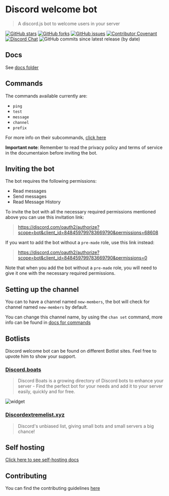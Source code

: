 # Discord welcome bot

> A discord.js bot to welcome users in your server

[![GitHub stars](https://img.shields.io/github/stars/Welcome-Bot/welcome-bot)](https://github.com/Welcome-Bot/welcome-bot/stargazers)
[![GitHub forks](https://img.shields.io/github/forks/Welcome-Bot/welcome-bot)](https://github.com/Welcome-Bot/welcome-bot/network)
[![GitHub issues](https://img.shields.io/github/issues/Welcome-Bot/welcome-bot)](https://github.com/Welcome-Bot/welcome-bot/issues)
[![Contributor Covenant](https://img.shields.io/badge/Contributor%20Covenant-2.0-4baaaa.svg)](https://github.com/Welcome-Bot/welcome-bot/blob/main/.github/CODE_OF_CONDUCT.md)
[![Discord Chat](https://img.shields.io/discord/836854115526770708?color=7289da&label=discord)](https://discord.gg/6HWjd4B46x)
![GitHub commits since latest release (by date)](https://img.shields.io/github/commits-since/Welcome-Bot/welcome-bot/latest)

## Docs

See [docs folder](https://github.com/Welcome-Bot/welcome-bot/tree/main/docs)

## Commands
The commands available currently are:
- `ping`
- `test`
- `message`
- `channel`
- `prefix`

For more info on their subcommands, [click here](https://github.com/Welcome-Bot/welcome-bot/blob/main/docs/commands.md)

**Important note**: Remember to read the privacy policy and terms of service in the documentaion before inviting the bot.

## Inviting the bot

The bot requires the following permissions:

- Read messages
- Send messages
- Read Message History

To invite the bot with all the necessary required permissions mentioned above you can use this invitation link:
> https://discord.com/oauth2/authorize?scope=bot&client_id=848459799783669790&permissions=68608

If you want to add the bot without a `pre-made` role, use this link instead:
> https://discord.com/oauth2/authorize?scope=bot&client_id=848459799783669790&permissions=0

Note that when you add the bot without a `pre-made` role, you will need to give it one with the necessary required permissions.

## Setting up the channel

You can to have a channel named `new-members`, the bot will check for channel named `new-members` by default.

You can change this channel name, by using the `chan set` command, more info can be found in [docs for commands](docs/commands.md)

## Botlists

Discord welcome bot can be found on different Botlist sites.
Feel free to upvote him to show your support.

### [Discord.boats](https://discord.boats/bot/848459799783669790)

> Discord Boats is a growing directory of Discord bots to enhance your server - Find the perfect bot for your needs and add it to your server easily, quickly and for free.

![widget](https://discord.boats/api/widget/848459799783669790)

### [Discordextremelist.xyz](https://discordextremelist.xyz/en-US/bots/848459799783669790)

> Discord's unbiased list, giving small bots and small servers a big chance!

## Self hosting

[Click here to see self-hosting docs](https://github.com/Welcome-Bot/welcome-bot/blob/main/docs/self-hosting.md)

## Contributing

You can find the contributing guidelines [here](https://github.com/Welcome-Bot/welcome-bot/blob/main/.github/CONTRIBUTING.md)
